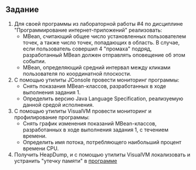 ## Задание
1. Для своей программы из лабораторной работы #4 по дисциплине "Программирование интернет-приложений" реализовать:
   - MBean, считающий общее число установленных пользователем точек, а также число точек, попадающих в область. В случае, если пользователь совершил 4 "промаха" подряд, разработанный MBean должен отправлять оповещение об этом событии.
   - MBean, определяющий средний интервал между кликами пользователя по координатной плоскости.
2. С помощью утилиты JConsole провести мониторинг программы:
   - Снять показания MBean-классов, разработанных в ходе выполнения задания 1.
   - Определить версию Java Language Specification, реализуемую данной средой исполнения.
3. С помощью утилиты VisualVM провести мониторинг и профилирование программы:
   - Снять график изменения показаний MBean-классов, разработанных в ходе выполнения задания 1, с течением времени.
   - Определить имя потока, потребляющего наибольший процент времени CPU.
4. Получить HeapDump, и с помощью утилиты VisualVM локализовать и устранить "утечку памяти" в [программе](https://github.com/Vsev0l0d/se4-mspi-lab4/blob/master/program.java)
